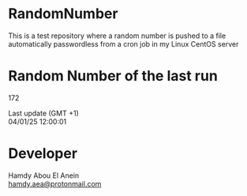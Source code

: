# RandomNumber    
This is a test repository where a random number is pushed to a file automatically passwordless from a cron job in my Linux CentOS server    
# Random Number of the last run   
172
      
Last update (GMT +1)    
04/01/25 12:00:01
# Developer    
Hamdy Abou El Anein   
hamdy.aea@protonmail.com
